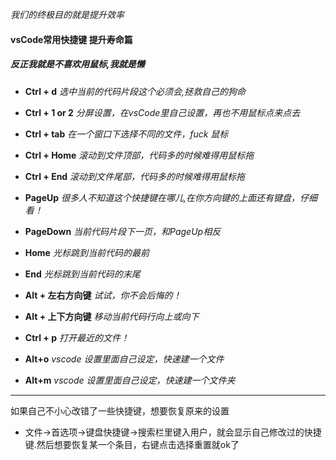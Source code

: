 *我们的终极目的就是提升效率*

#### vsCode常用快捷键 提升寿命篇

  

##### 反正我就是不喜欢用鼠标,我就是懒

  

-  **Ctrl + d**  *选中当前的代码片段这个必须会,拯救自己的狗命*

-  **Ctrl + 1 or 2**  *分屏设置，在vsCode里自己设置，再也不用鼠标点来点去*

-  **Ctrl + tab**  *在一个窗口下选择不同的文件，fuck 鼠标*

-  **Ctrl + Home**  *滚动到文件顶部，代码多的时候难得用鼠标拖*

-  **Ctrl + End**  *滚动到文件尾部，代码多的时候难得用鼠标拖*

  

-  **PageUp**  *很多人不知道这个快捷键在哪儿,在你方向键的上面还有键盘，仔细看！*

-  **PageDown**  *当前代码片段下一页，和PageUp相反*

-  **Home**  *光标跳到当前代码的最前*

-  **End**  *光标跳到当前代码的末尾*

-  **Alt + 左右方向键**  *试试，你不会后悔的！*

-  **Alt + 上下方向键**  *移动当前代码行向上或向下*

  

-  **Ctrl + p**  *打开最近的文件！*

-  **Alt+o**  *vscode 设置里面自己设定，快速建一个文件*

-  **Alt+m**  *vscode 设置里面自己设定，快速建一个文件夹*

  

---

如果自己不小心改错了一些快捷键，想要恢复原来的设置

  

- 文件->首选项->键盘快捷键->搜索栏里键入用户，就会显示自己修改过的快捷键.然后想要恢复某一个条目，右键点击选择重置就ok了
<!--stackedit_data:
eyJoaXN0b3J5IjpbLTIwOTQ1MjA1NjAsOTk1MTc1OTA0LDEwMD
k4MTE3NjYsMjA5MTAzNTg5OSw3MTI1Njg4MzcsLTE3OTYxMDYy
OTIsLTIwMjEzNjM0NjhdfQ==
-->